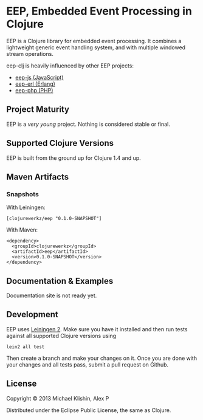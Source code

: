 # EEP, Embedded Event Processing in Clojure

EEP is a Clojure library for embedded event processing.
It combines a lightweight generic event handling system,
and with multiple windowed stream operations.

eep-clj is heavily influenced by other EEP projects:

  * [eep-js (JavaScript)](https://github.com/darach/eep-js)
  * [eep-erl (Erlang)](https://github.com/darach/eep-erl)
  * [eep-php (PHP)](https://github.com/ianbarber/eep-php)


## Project Maturity

EEP is a *very young* project. Nothing is considered stable or final.



## Supported Clojure Versions

EEP is built from the ground up for Clojure 1.4 and up.


## Maven Artifacts

### Snapshots

With Leiningen:

    [clojurewerkz/eep "0.1.0-SNAPSHOT"]

With Maven:

    <dependency>
      <groupId>clojurewerkz</groupId>
      <artifactId>eep</artifactId>
      <version>0.1.0-SNAPSHOT</version>
    </dependency>


## Documentation & Examples

Documentation site is not ready yet.


## Development

EEP uses [Leiningen 2](https://github.com/technomancy/leiningen/blob/master/doc/TUTORIAL.md). Make
sure you have it installed and then run tests against all supported Clojure versions using

    lein2 all test

Then create a branch and make your changes on it. Once you are done with your changes and all
tests pass, submit a pull request on Github.

## License

Copyright © 2013 Michael Klishin, Alex P

Distributed under the Eclipse Public License, the same as Clojure.
